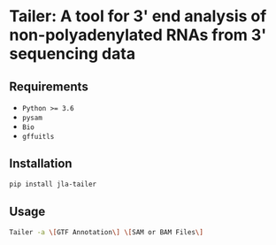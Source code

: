 # Tailer: A tool for 3' end analysis of non-polyadenylated RNAs from 3' sequencing data

## Requirements
- ``Python >= 3.6``
- ``pysam``
- ``Bio``
- ``gffuitls``

## Installation

```bash
pip install jla-tailer
```

## Usage
```bash
Tailer -a \[GTF Annotation\] \[SAM or BAM Files\]
```
